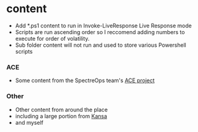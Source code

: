 # content
* Add \*.ps1 content to run in Invoke-LiveResponse Live Response mode
* Scripts are run ascending order so I reccomend adding numbers to execute for order of volatility.
* Sub folder content will not run and used to store various Powershell scripts

### ACE
* Some content from the SpectreOps team's [ACE project](https://github.com/Invoke-IR/ACE)


### Other
* Other content from around the place
* including a large portion from [Kansa](https://github.com/davehull/Kansa)
* and myself